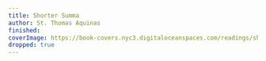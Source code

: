 ```yaml
---
title: Shorter Summa
author: St. Thomas Aquinas
finished: 
coverImage: https://book-covers.nyc3.digitaloceanspaces.com/readings/shorter-summa-01.jpg
dropped: true
---
```


